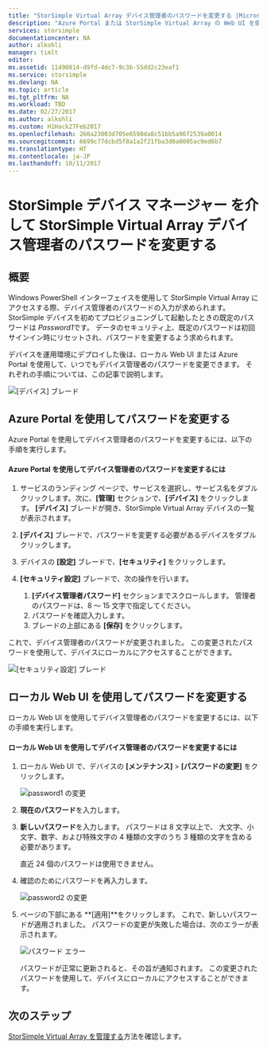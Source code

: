 ```yaml
---
title: "StorSimple Virtual Array デバイス管理者のパスワードを変更する |Microsoft Docs"
description: "Azure Portal または StorSimple Virtual Array の Web UI を使用して、デバイス管理者のパスワードを変更する方法について説明します。"
services: storsimple
documentationcenter: NA
author: alkohli
manager: timlt
editor: 
ms.assetid: 11490814-d9fd-4dc7-9c3b-55dd2c23eaf1
ms.service: storsimple
ms.devlang: NA
ms.topic: article
ms.tgt_pltfrm: NA
ms.workload: TBD
ms.date: 02/27/2017
ms.author: alkohli
ms.custom: H1Hack27Feb2017
ms.openlocfilehash: 260a23003d705e6598da8c51bb5a96f2539a0014
ms.sourcegitcommit: 6699c77dcbd5f8a1a2f21fba3d0a0005ac9ed6b7
ms.translationtype: HT
ms.contentlocale: ja-JP
ms.lasthandoff: 10/11/2017
---
```

# <a name="change-the-storsimple-virtual-array-device-administrator-password-via-storsimple-device-manager"></a>StorSimple デバイス マネージャー を介して StorSimple Virtual Array デバイス管理者のパスワードを変更する

## <a name="overview"></a>概要

Windows PowerShell インターフェイスを使用して StorSimple Virtual Array にアクセスする際、デバイス管理者のパスワードの入力が求められます。 StorSimple デバイスを初めてプロビジョニングして起動したときの既定のパスワードは *Password1*です。 データのセキュリティ上、既定のパスワードは初回サインイン時にリセットされ、パスワードを変更するよう求められます。

デバイスを運用環境にデプロイした後は、ローカル Web UI または Azure Portal を使用して、いつでもデバイス管理者のパスワードを変更できます。 それぞれの手順については、この記事で説明します。

 ![[デバイス] ブレード](./media/storsimple-virtual-array-change-device-admin-password/ova-devices-blade.png)

## <a name="use-the-azure-portal-to-change-the-password"></a>Azure Portal を使用してパスワードを変更する

Azure Portal を使用してデバイス管理者のパスワードを変更するには、以下の手順を実行します。

#### <a name="to-change-the-device-administrator-password-via-the-azure-portal"></a>Azure Portal を使用してデバイス管理者のパスワードを変更するには

1. サービスのランディング ページで、サービスを選択し、サービス名をダブルクリックします。次に、**[管理]** セクションで、**[デバイス]** をクリックします。 **[デバイス]** ブレードが開き、StorSimple Virtual Array デバイスの一覧が表示されます。

2. **[デバイス]** ブレードで、パスワードを変更する必要があるデバイスをダブルクリックします。

3. デバイスの **[設定]** ブレードで、**[セキュリティ]** をクリックします。

4. **[セキュリティ設定]** ブレードで、次の操作を行います。
   
   1. **[デバイス管理者パスワード]** セクションまでスクロールします。 管理者のパスワードは、8 ～ 15 文字で指定してください。
   2. パスワードを確認入力します。
   3. ブレードの上部にある **[保存]** をクリックします。

これで、デバイス管理者のパスワードが変更されました。 この変更されたパスワードを使用して、デバイスにローカルにアクセスすることができます。

![[セキュリティ設定] ブレード](./media/storsimple-virtual-array-change-device-admin-password/ova-change-device-pwd.png)

## <a name="use-the-local-web-ui-to-change-the-password"></a>ローカル Web UI を使用してパスワードを変更する

ローカル Web UI を使用してデバイス管理者のパスワードを変更するには、以下の手順を実行します。

#### <a name="to-change-the-device-administrator-password-via-the-local-web-ui"></a>ローカル Web UI を使用してデバイス管理者のパスワードを変更するには

1. ローカル Web UI で、デバイスの **[メンテナンス]** > **[パスワードの変更]** をクリックします。
   
    ![password1 の変更](./media/storsimple-virtual-array-change-device-admin-password/image40.png)
2. **現在のパスワード**を入力します。
3. **新しいパスワード**を入力します。 パスワードは 8 文字以上で、 大文字、小文字、数字、および特殊文字の 4 種類の文字のうち 3 種類の文字を含める必要があります。
   
    直近 24 個のパスワードは使用できません。
4. 確認のためにパスワードを再入力します。
   
    ![password2 の変更](./media/storsimple-virtual-array-change-device-admin-password/image41.png)
5. ページの下部にある **[適用]**をクリックします。 これで、新しいパスワードが適用されました。 パスワードの変更が失敗した場合は、次のエラーが表示されます。
   
    ![パスワード エラー](./media/storsimple-virtual-array-change-device-admin-password/image42.png)
   
    パスワードが正常に更新されると、その旨が通知されます。 この変更されたパスワードを使用して、デバイスにローカルにアクセスすることができます。


## <a name="next-steps"></a>次のステップ
[StorSimple Virtual Array を管理する](storsimple-ova-web-ui-admin.md)方法を確認します。

